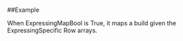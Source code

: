 
<!--
FrozenIsBool False
-->

##Example

When ExpressingMapBool is True, it maps a build given the ExpressingSpecific Row arrays.